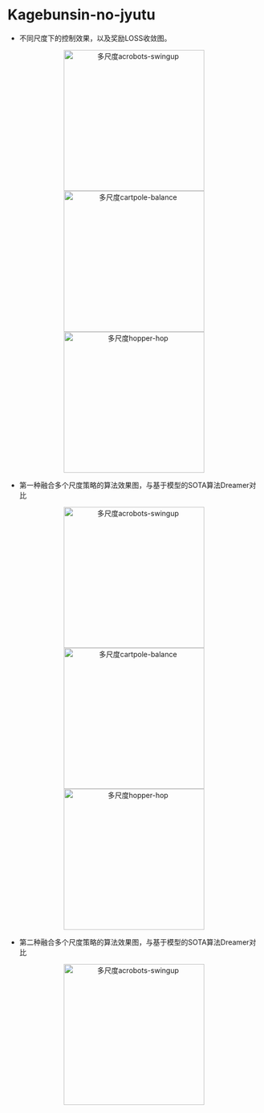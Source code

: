 # Kagebunsin-no-jyutu


- 不同尺度下的控制效果，以及奖励LOSS收敛图。

<div align=center>
    <span class='gp-n'>
        <img src='https://github.com/tinyzqh/Kagebunsin-no-jyutu/blob/master/figures/acrobots-swingupFigure_1.png' width="280" alt="多尺度acrobots-swingup"/>
        <img src='https://github.com/tinyzqh/Kagebunsin-no-jyutu/blob/master/figures/cartpole-balanceFigure_1.png' width="280" alt="多尺度cartpole-balance"/>
        <img src='https://github.com/tinyzqh/Kagebunsin-no-jyutu/blob/master/figures/hopper-hopFigure_1.png' width="280" alt="多尺度hopper-hop"/>
    </span>
</div>

- 第一种融合多个尺度策略的算法效果图，与基于模型的SOTA算法Dreamer对比

<div align=center>
    <span class='gp-n'>
        <img src='https://github.com/tinyzqh/Kagebunsin-no-jyutu/blob/master/figures/acrobots-swingupall_algorithms_Figure_1.png' width="280" alt="多尺度acrobots-swingup"/>
        <img src='https://github.com/tinyzqh/Kagebunsin-no-jyutu/blob/master/figures/cartpole-balanceall_algorithms_Figure_1.png' width="280" alt="多尺度cartpole-balance"/>
        <img src='https://github.com/tinyzqh/Kagebunsin-no-jyutu/blob/master/figures/hopper-hopall_algorithms_Figure_1.png' width="280" alt="多尺度hopper-hop"/>
    </span>
</div>

- 第二种融合多个尺度策略的算法效果图，与基于模型的SOTA算法Dreamer对比

<div align=center>
    <span class='gp-n'>
        <img src='https://github.com/tinyzqh/Kagebunsin-no-jyutu/blob/master/figures/cartpole-balance_aap_all_algorithms_Figure_1.png' width="280" alt="多尺度acrobots-swingup"/>
    </span>
</div>
